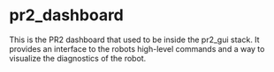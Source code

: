 pr2_dashboard
=============

This is the PR2 dashboard that used to be inside the pr2_gui stack. It provides an interface to the robots high-level commands and a way to visualize the diagnostics of the robot.
